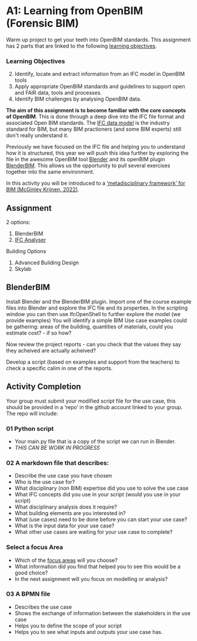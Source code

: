 # A1: Learning from OpenBIM (Forensic BIM)
Warm up project to get your teeth into OpenBIM standards. This assignment has 2 parts that are linked to the following [learning objectives].

### Learning Objectives
2. Identify, locate and extract information from an IFC model in OpenBIM tools
3. Apply appropriate OpenBIM standards and guidelines to support open and FAIR data, tools and processes.
7. Identify BIM challenges by analysing OpenBIM data.

**The aim of this assignment is to become familiar with the core concepts of OpenBIM**. This is done through a deep dive into the IFC file format and associated Open BIM standards. The [IFC data model](https://github.com/timmcginley/41934/blob/main/Concepts/IFC) is the industry standard for BIM, but many BIM practioners (and some BIM experts) still don't really understand it.

Previously we have focused on the IFC file and helping you to understand how it is structured, this year we will push this idea further by exploring the file in the awesome OpenBIM tool [Blender] and its openBIM plugin [BlenderBIM]. This allows us the opportunity to pull several exercises together into the same environment.

In this activity you will be introduced to a [‘metadisciplinary framework’ for BIM (McGinley Krijnen, 2022)](https://www.researchgate.net/publication/363579368_A_framework_for_meta-disciplinary_building_analysis/stats). 

## Assignment

2 options:
1. BlenderBIM
2. [IFC Analyser](https://github.com/timmcginley/41934/blob/main/Concepts/IFCFileAnalyzer)

Building Options
1. Advanced Building Design
2. Skylab

## BlenderBIM
Install Blender and the BlenderBIM plugin.
Import one of the course example files into Blender and explore the IFC file and its properties.
In the scripting window you can then use IfcOpenShell to further explore the model (we provide examples)
You will identify a simple BIM Use case examples could be gathering:
areas of the building,
quantities of materials,
could you estimate cost? - if so how?

Now review the project reports - can you check that the values they say they acheived are actually acheived?

Develop a script (based on examples and support from the teachers) to check a specific calim in one of the reports.

## Activity Completion
Your group must submit your modified script file for the use case, this should be provided in a ‘repo’ in the github account linked to your group. The repo will include:

### 01 Python script
* Your main.py file that is a copy of the script we can run in Blender.
* *THIS CAN BE WORK IN PROGRESS* 

### 02 A markdown file that describes: 
* Describe the use case you have chosen
* Who is the use case for?	
* What disciplinary (non BIM) expertise did you use to solve the use case
* What IFC concepts did you use in your script (would you use in your script)
* What disciplinary analysis does it require?	
* What building elements are you interested in?	
* What (use cases) need to be done before you can start your use case?	
* What is the input data for your use case?	
* What other use cases are waiting for your use case to complete?

### Select a focus Area
* Which of the [focus areas](https://github.com/timmcginley/41934/blob/main/Focus) will you choose?
* What information did you find that helped you to see this would be a good choice?
* In the next assignment will you focus on modelling or analysis?

### 03 A BPMN file
* Describes the use case
* Shows the exchange of information between the stakeholders in the use case
* Helps you to define the scope of your script
* Helps you to see what inputs and outputs your use case has.

<!-- links --> 

[learning objectives]: https://github.com/timmcginley/41934/blob/main/LearningObjectives
[Blender]: https://github.com/timmcginley/41934/blob/main/Concepts/Blender
[BlenderBIM]: https://github.com/timmcginley/41934/blob/main/Concepts/BlenderBIM


